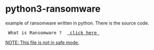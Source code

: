 # python3-ransomware
example of ransomware written in python. There is the source code.

<pre> What is Ransomware ?  <a href="https://en.wikipedia.org/wiki/Ransomware"> click here </pre>

NOTE: This file is not in safe mode.
